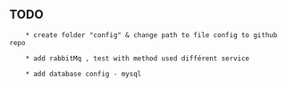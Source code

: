 ## TODO

		* create folder "config" & change path to file config to github repo 
		
		* add rabbitMq , test with method used différent service
		
		* add database config - mysql